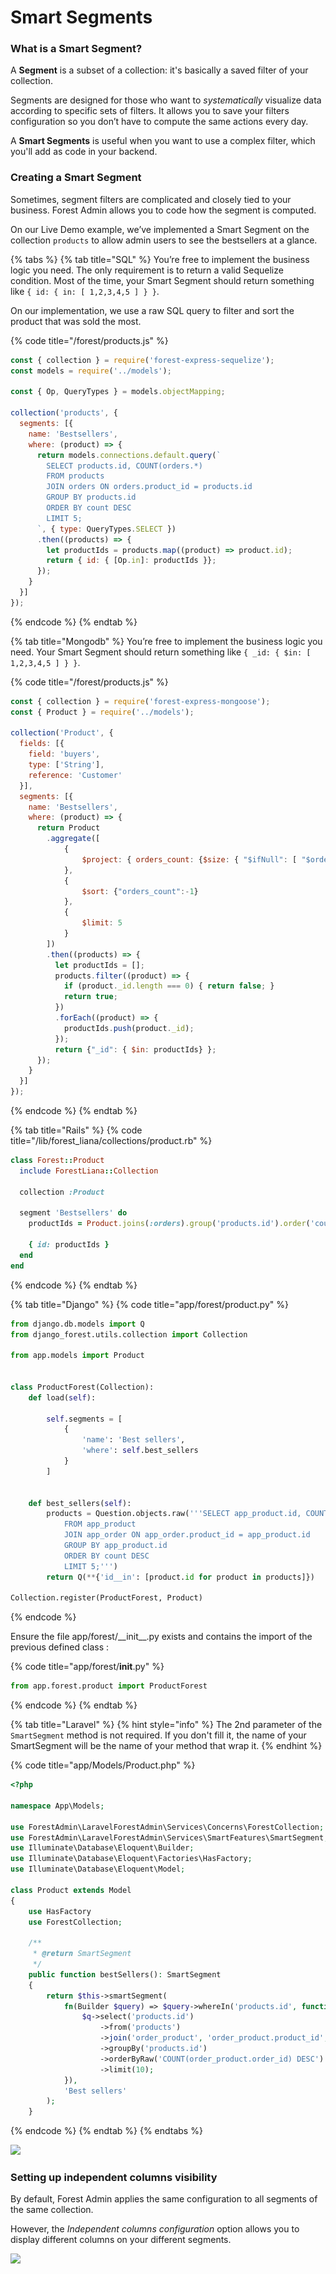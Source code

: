 # Smart Segments

### What is a Smart Segment?

A **Segment** is a subset of a collection: it's basically a saved filter of your collection.

Segments are designed for those who want to _systematically_ visualize data according to specific sets of filters. It allows you to save your filters configuration so you don’t have to compute the same actions every day.

A **Smart Segments** is useful when you want to use a complex filter, which you'll add as code in your backend.

### Creating a Smart Segment

Sometimes, segment filters are complicated and closely tied to your business. Forest Admin allows you to code how the segment is computed.

On our Live Demo example, we’ve implemented a Smart Segment on the collection `products` to allow admin users to see the bestsellers at a glance.

{% tabs %}
{% tab title="SQL" %}
You’re free to implement the business logic you need. The only requirement is to return a valid Sequelize condition. Most of the time, your Smart Segment should return something like `{ id: { in: [ 1,2,3,4,5 ] } }`.

On our implementation, we use a raw SQL query to filter and sort the product that was sold the most.

{% code title="/forest/products.js" %}
```javascript
const { collection } = require('forest-express-sequelize');
const models = require('../models');

const { Op, QueryTypes } = models.objectMapping;

collection('products', {
  segments: [{
    name: 'Bestsellers',
    where: (product) => {
      return models.connections.default.query(`
        SELECT products.id, COUNT(orders.*)
        FROM products
        JOIN orders ON orders.product_id = products.id
        GROUP BY products.id
        ORDER BY count DESC
        LIMIT 5;
      `, { type: QueryTypes.SELECT })
      .then((products) => {
        let productIds = products.map((product) => product.id);
        return { id: { [Op.in]: productIds }};
      });
    }
  }]
});
```
{% endcode %}
{% endtab %}

{% tab title="Mongodb" %}
You’re free to implement the business logic you need. Your Smart Segment should return something like `{ _id: { $in: [ 1,2,3,4,5 ] } }`.

{% code title="/forest/products.js" %}
```javascript
const { collection } = require('forest-express-mongoose');
const { Product } = require('../models');

collection('Product', {
  fields: [{
    field: 'buyers',
    type: ['String'],
    reference: 'Customer'
  }],
  segments: [{
    name: 'Bestsellers',
    where: (product) => {
      return Product
      	.aggregate([
		    {
		        $project: { orders_count: {$size: { "$ifNull": [ "$orders", [] ] } } }
		    },
		    {
		        $sort: {"orders_count":-1}
		    },
		    {
		    	$limit: 5
		    }
		])
        .then((products) => {
          let productIds = [];
          products.filter((product) => {
            if (product._id.length === 0) { return false; }
            return true;
          })
          .forEach((product) => {
          	productIds.push(product._id);
          });
		  return {"_id": { $in: productIds} };
	  });
    }
  }]
});
```
{% endcode %}
{% endtab %}

{% tab title="Rails" %}
{% code title="/lib/forest_liana/collections/product.rb" %}
```ruby
class Forest::Product
  include ForestLiana::Collection

  collection :Product

  segment 'Bestsellers' do
    productIds = Product.joins(:orders).group('products.id').order('count(orders.id)').limit(10).pluck('products.id')

    { id: productIds }
  end
end
```
{% endcode %}
{% endtab %}

{% tab title="Django" %}
{% code title="app/forest/product.py" %}
```python
from django.db.models import Q
from django_forest.utils.collection import Collection

from app.models import Product


class ProductForest(Collection):
    def load(self):

        self.segments = [
            {
                'name': 'Best sellers',
                'where': self.best_sellers
            }
        ]


    def best_sellers(self):
        products = Question.objects.raw('''SELECT app_product.id, COUNT(app_order.*)
            FROM app_product
            JOIN app_order ON app_order.product_id = app_product.id
            GROUP BY app_product.id
            ORDER BY count DESC
            LIMIT 5;''')
        return Q(**{'id__in': [product.id for product in products]})

Collection.register(ProductForest, Product)
```
{% endcode %}

Ensure the file app/forest/\_\_init\_\_.py exists and contains the import of the previous defined class :

{% code title="app/forest/__init__.py" %}
```python
from app.forest.product import ProductForest
```
{% endcode %}
{% endtab %}

{% tab title="Laravel" %}
{% hint style="info" %}
The 2nd parameter of the `SmartSegment` method is not required. If you don't fill it, the name of your SmartSegment will be the name of your method that wrap it.
{% endhint %}

{% code title="app/Models/Product.php" %}
```php
<?php

namespace App\Models;

use ForestAdmin\LaravelForestAdmin\Services\Concerns\ForestCollection;
use ForestAdmin\LaravelForestAdmin\Services\SmartFeatures\SmartSegment;
use Illuminate\Database\Eloquent\Builder;
use Illuminate\Database\Eloquent\Factories\HasFactory;
use Illuminate\Database\Eloquent\Model;

class Product extends Model
{
    use HasFactory
    use ForestCollection;

    /**
     * @return SmartSegment
     */
    public function bestSellers(): SmartSegment
    {
        return $this->smartSegment(
            fn(Builder $query) => $query->whereIn('products.id', function($q) {
                $q->select('products.id')
                    ->from('products')
                    ->join('order_product', 'order_product.product_id', '=', 'products.id')
                    ->groupBy('products.id')
                    ->orderByRaw('COUNT(order_product.order_id) DESC')
                    ->limit(10);
            }),
            'Best sellers'
        );
    }
```
{% endcode %}
{% endtab %}
{% endtabs %}

![](<../.gitbook/assets/Capture d’écran 2019-07-01 à 17.38.24.png>)

### Setting up independent columns visibility

By default, Forest Admin applies the same configuration to all segments of the same collection.

However, the _Independent columns configuration_ option allows you to display different columns on your different segments.

![](<../.gitbook/assets/Capture d’écran 2019-07-01 à 17.40.03.png>)
